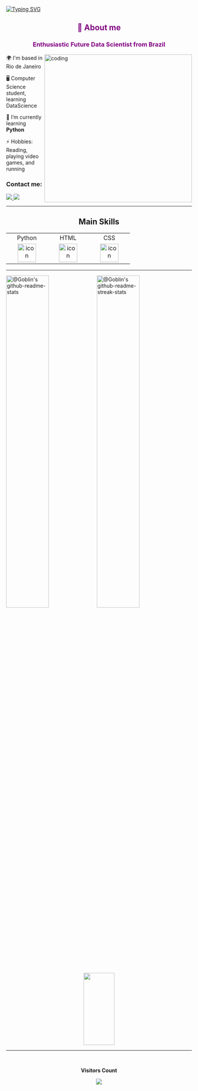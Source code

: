 [![Typing SVG](https://readme-typing-svg.herokuapp.com?font=Fira+Code&size=35&duration=2000&pause=1000&color=800080&center=true&vCenter=true&random=true&width=1000&lines=Welcome!;I'm+Alan+de+Assis+Gon%C3%A7alves+Santos)](https://git.io/typing-svg)

<h2 align="center" style="color: #800080;">💬 About me</h2>

<h3 align="center" style="color: #800080;">Enthusiastic Future Data Scientist from Brazil</h3>

<div>
  <img align="right" alt="coding" width="400" src="https://media1.tenor.com/m/He4qwY3co78AAAAC/ego-jinpachi-evil-smile-ego-jinpachi-blue-lock.gif"/>
  
  <div>
    <p>🌍  I'm based in Rio de Janeiro</p>
    <p>🖥️  Computer Science student, learning DataScience</p>
    <p>🌱  I’m currently learning <b>Python</b></p> 
    <p>⚡  Hobbies: Reading, playing video games, and running</p>
    <h3>Contact me:</h3>
    <a href="mailto:alandeassisgonçalvessantos@gmail.com" target="_blank">
        <img src="https://img.shields.io/badge/-Gmail-%23333?style=for-the-badge&logo=gmail&logoColor=white"" target="_blank"/>
    </a>
    <a href="https://www.linkedin.com/in/alan-assis-48307929b/" target="_blank">
        <img src="https://img.shields.io/badge/LinkedIn-0077B5?style=for-the-badge&logo=linkedin&logoColor=white" target="_blank"/>
    </a>
  </div>
</div>

---

<div align="center">

<h2>Main Skills</h2>


 <table>
    <tr>
      <td align="center">Python</td>
      <td align="center">HTML</td>
      <td align="center">CSS</td>
    </tr>
    <tr>
      </td>
      <td align="center" width="96">
        <img src="https://techstack-generator.vercel.app/python-icon.svg" alt="icon" width="50" height="50" />
      </td>
      <td align="center" width="96">
         <img src="https://skillicons.dev/icons?i=html" width="50" height="50" alt="icon" />
      </td>
      <td align="center" width="96">
          <img src="https://skillicons.dev/icons?i=css" width="50" height="50" alt="icon" />
      </td>
      </td>
    </tr>
      </td>
    </tr>
    </table>

  </div>
  
---

<p align="center">

<a href="https://github.com/PrinceGoblinTech?tab=repositories"><img src="https://github-readme-stats-one-bice.vercel.app/api?username=egocoder&theme=midnight-purple&show_icons=true&count_private=true&hide_border=true&role=OWNER,ORGANIZATION_MEMBER,COLLABORATOR"  width="48%" alt="@Goblin's github-readme-stats"/></a>
<a href="https://github.com/PrinceGoblinTech?tab=stars"><img src="https://github-readme-streak-stats.herokuapp.com?user=egocoder&theme=midnight-purple&hide_border=true&date_format=M%20j%5B%2C%20Y%5D"  width="48%" alt="@Goblin's github-readme-streak-stats"/></a>

</p>

<p align="center">
  <img width="41%" height="195px" src=https://github-readme-stats.vercel.app/api?username=egocoder&theme=midnight-purple&show_icons=true />
</p>

---

<div align="center">
  <br><p><b>Visitors Count</b></p>  
  <p><img src="https://profile-counter.glitch.me/{egocoder}/count.svg" /></p> 
  <br>
</div>
